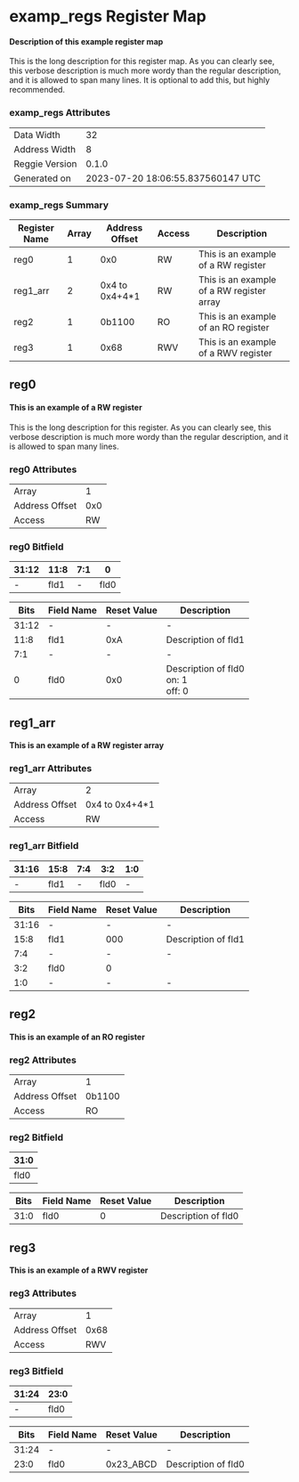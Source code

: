 # examp_regs Register Map

#### Description of this example register map

This is the long description for this register map. As you can clearly see, this verbose description is much more wordy than the regular description, and it is allowed to span many lines. It is optional to add this, but highly recommended.

### examp_regs Attributes

| | |
| --- | --- |
| Data Width | 32 |
| Address Width | 8 |
| Reggie Version | 0.1.0 |
| Generated on | 2023-07-20 18:06:55.837560147 UTC |

### examp_regs Summary

| Register Name | Array | Address Offset | Access | Description |
| --- | --- | --- | --- | --- |
| reg0 | 1 | 0x0 | RW | This is an example of a RW register |
| reg1_arr | 2 | 0x4 to 0x4+4*1 | RW | This is an example of a RW register array |
| reg2 | 1 | 0b1100 | RO | This is an example of an RO register |
| reg3 | 1 | 0x68 | RWV | This is an example of a RWV register |

## reg0

#### This is an example of a RW register

This is the long description for this register. As you can clearly see, this verbose description is much more wordy than the regular description, and it is allowed to span many lines.

### reg0 Attributes

| | |
| --- | --- |
| Array | 1 |
| Address Offset | 0x0 |
| Access | RW |

### reg0 Bitfield

| 31:12 | 11:8 | 7:1 | 0 |
| --- | --- | --- | --- |
| - | fld1 | - | fld0 |

| Bits | Field Name | Reset Value | Description |
| --- | --- | --- | --- |
| 31:12 | - | - | - |
| 11:8 | fld1 | 0xA | Description of fld1 |
| 7:1 | - | - | - |
| 0 | fld0 | 0x0 | Description of fld0<br>on: 1<br>off: 0 |


## reg1_arr

#### This is an example of a RW register array

### reg1_arr Attributes

| | |
| --- | --- |
| Array | 2 |
| Address Offset | 0x4 to 0x4+4*1 |
| Access | RW |

### reg1_arr Bitfield

| 31:16 | 15:8 | 7:4 | 3:2 | 1:0 |
| --- | --- | --- | --- | --- |
| - | fld1 | - | fld0 | - |

| Bits | Field Name | Reset Value | Description |
| --- | --- | --- | --- |
| 31:16 | - | - | - |
| 15:8 | fld1 | 000 | Description of fld1 |
| 7:4 | - | - | - |
| 3:2 | fld0 | 0 |   |
| 1:0 | - | - | - |


## reg2

#### This is an example of an RO register

### reg2 Attributes

| | |
| --- | --- |
| Array | 1 |
| Address Offset | 0b1100 |
| Access | RO |

### reg2 Bitfield

| 31:0 |
| --- |
| fld0 |

| Bits | Field Name | Reset Value | Description |
| --- | --- | --- | --- |
| 31:0 | fld0 | 0 | Description of fld0 |


## reg3

#### This is an example of a RWV register

### reg3 Attributes

| | |
| --- | --- |
| Array | 1 |
| Address Offset | 0x68 |
| Access | RWV |

### reg3 Bitfield

| 31:24 | 23:0 |
| --- | --- |
| - | fld0 |

| Bits | Field Name | Reset Value | Description |
| --- | --- | --- | --- |
| 31:24 | - | - | - |
| 23:0 | fld0 | 0x23_ABCD | Description of fld0 |


